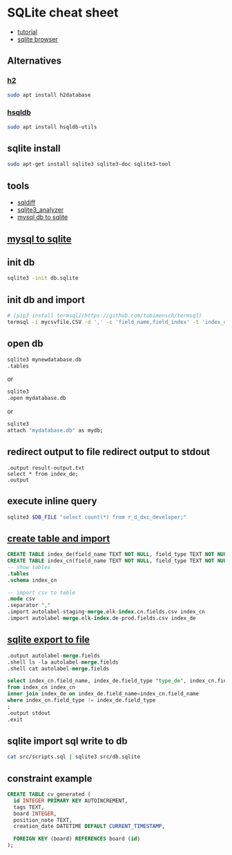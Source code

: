 # SQLite cheat sheet
* [tutorial](https://alphacodingskills.com/sqlite/sqlite-tutorial.php)
* [sqlite browser](https://github.com/sqlitebrowser/sqlitebrowser#ubuntu-and-derivatives)

## Alternatives
### [h2](https://h2database.com/html/download.html)
```sh
sudo apt install h2database
```
### [hsqldb](http://hsqldb.org/)
```sh
sudo apt install hsqldb-utils
```

## sqlite install 
```sh
sudo apt-get install sqlite3 sqlite3-doc sqlite3-tool
```

## tools
* [sqldiff](https://www.sqlite.org/sqldiff.html)
* [sqlite3_analyzer](https://www.sqlite.org/sqlanalyze.html)
* [mysql db to sqlite](https://pypi.org/project/mysql-to-sqlite3/)

## [mysql to sqlite](https://github.com/cherkavi/docker-images/blob/master/mariadb-mysql/README.md#convert-mysql-to-sqlite)

## init db
```sh
sqlite3 -init db.sqlite
```

## init db and import 
```sh
# [pip3 install termsql](https://github.com/tobimensch/termsql)
termsql -i mycsvfile.CSV -d ',' -c 'field_name,field_index' -t 'index_de' -o mynewdatabase.db
```

## open db
```sh
sqlite3 mynewdatabase.db
.tables
```
or
```sh
sqlite3
.open mydatabase.db
```
or 
```sh
sqlite3
attach "mydatabase.db" as mydb;
```
## redirect output to file redirect output to stdout
```
.output result-output.txt
select * from index_de;
.output
```
## execute inline query
```sh
sqlite3 $DB_FILE "select count(*) from r_d_dxc_developer;"
```

## [create table and import](https://sqlite.org/cli.html#importing_files_as_csv_or_other_formats)
```sql
CREATE TABLE index_de(field_name TEXT NOT NULL, field_type TEXT NOT NULL );
CREATE TABLE index_cn(field_name TEXT NOT NULL, field_type TEXT NOT NULL );
-- show tables 
.tables
.schema index_cn

-- import csv to table 
.mode csv
.separator ","
.import autolabel-staging-merge.elk-index.cn.fields.csv index_cn
.import autolabel-merge.elk-index.de-prod.fields.csv index_de
```

## [sqlite export to file](https://sqlite.org/cli.html#export_to_csv)
```sql
.output autolabel-merge.fields
.shell ls -la autolabel-merge.fields
.shell cat autolabel-merge.fields

select index_cn.field_name, index_de.field_type "type_de", index_cn.field_type "type_cn"
from index_cn index_cn
inner join index_de on index_de.field_name=index_cn.field_name 
where index_cn.field_type != index_de.field_type
;
.output stdout
.exit
```

## sqlite import sql write to db
```sh
cat src/scripts.sql | sqlite3 src/db.sqlite
```

## constraint example
```sql
CREATE TABLE cv_generated (
  id INTEGER PRIMARY KEY AUTOINCREMENT,
  tags TEXT,
  board INTEGER,
  position_note TEXT,
  creation_date DATETIME DEFAULT CURRENT_TIMESTAMP,

  FOREIGN KEY (board) REFERENCES board (id)
);


```
